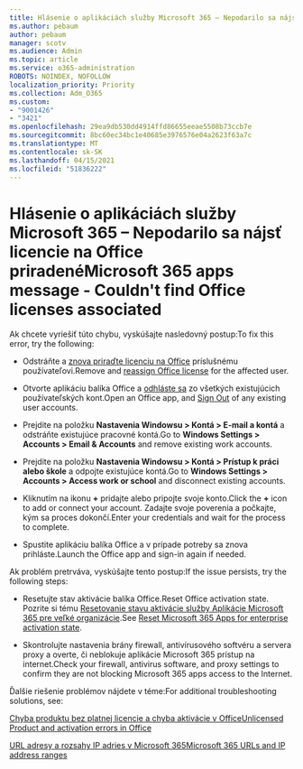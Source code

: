 ```yaml
---
title: Hlásenie o aplikáciách služby Microsoft 365 – Nepodarilo sa nájsť licencie na Office priradené
ms.author: pebaum
author: pebaum
manager: scotv
ms.audience: Admin
ms.topic: article
ms.service: o365-administration
ROBOTS: NOINDEX, NOFOLLOW
localization_priority: Priority
ms.collection: Adm_O365
ms.custom:
- "9001426"
- "3421"
ms.openlocfilehash: 29ea9db530dd4914ffd86655eeae5508b73ccb7e
ms.sourcegitcommit: 8bc60ec34bc1e40685e3976576e04a2623f63a7c
ms.translationtype: MT
ms.contentlocale: sk-SK
ms.lasthandoff: 04/15/2021
ms.locfileid: "51836222"
---
```

# <a name="microsoft-365-apps-message---couldnt-find-office-licenses-associated"></a><span data-ttu-id="e39f2-102">Hlásenie o aplikáciách služby Microsoft 365 – Nepodarilo sa nájsť licencie na Office priradené</span><span class="sxs-lookup"><span data-stu-id="e39f2-102">Microsoft 365 apps message - Couldn't find Office licenses associated</span></span>

<span data-ttu-id="e39f2-103">Ak chcete vyriešiť túto chybu, vyskúšajte nasledovný postup:</span><span class="sxs-lookup"><span data-stu-id="e39f2-103">To fix this error, try the following:</span></span>

- <span data-ttu-id="e39f2-104">Odstráňte a [znova priraďte licenciu na Office](https://docs.microsoft.com/microsoft-365/admin/manage/assign-licenses-to-users) príslušnému používateľovi.</span><span class="sxs-lookup"><span data-stu-id="e39f2-104">Remove and [reassign Office license](https://docs.microsoft.com/microsoft-365/admin/manage/assign-licenses-to-users) for the affected user.</span></span>

- <span data-ttu-id="e39f2-105">Otvorte aplikáciu balíka Office a [odhláste sa](https://support.office.com/article/sign-out-of-office-5a20dc11-47e9-4b6f-945d-478cb6d92071) zo všetkých existujúcich používateľských kont.</span><span class="sxs-lookup"><span data-stu-id="e39f2-105">Open an Office app, and [Sign Out](https://support.office.com/article/sign-out-of-office-5a20dc11-47e9-4b6f-945d-478cb6d92071) of any existing user accounts.</span></span>

- <span data-ttu-id="e39f2-106">Prejdite na položku **Nastavenia Windowsu > Kontá > E-mail a kontá** a odstráňte existujúce pracovné kontá.</span><span class="sxs-lookup"><span data-stu-id="e39f2-106">Go to **Windows Settings > Accounts > Email & Accounts** and remove existing work accounts.</span></span>

- <span data-ttu-id="e39f2-107">Prejdite na položku **Nastavenia Windowsu > Kontá > Prístup k práci alebo škole** a odpojte existujúce kontá.</span><span class="sxs-lookup"><span data-stu-id="e39f2-107">Go to **Windows Settings > Accounts > Access work or school** and disconnect existing accounts.</span></span>

- <span data-ttu-id="e39f2-108">Kliknutím na ikonu **+** pridajte alebo pripojte svoje konto.</span><span class="sxs-lookup"><span data-stu-id="e39f2-108">Click the **+** icon to add or connect your account.</span></span> <span data-ttu-id="e39f2-109">Zadajte svoje poverenia a počkajte, kým sa proces dokončí.</span><span class="sxs-lookup"><span data-stu-id="e39f2-109">Enter your credentials and wait for the process to complete.</span></span>

- <span data-ttu-id="e39f2-110">Spustite aplikáciu balíka Office a v prípade potreby sa znova prihláste.</span><span class="sxs-lookup"><span data-stu-id="e39f2-110">Launch the Office app and sign-in again if needed.</span></span>

<span data-ttu-id="e39f2-111">Ak problém pretrváva, vyskúšajte tento postup:</span><span class="sxs-lookup"><span data-stu-id="e39f2-111">If the issue persists, try the following steps:</span></span>

- <span data-ttu-id="e39f2-112">Resetujte stav aktivácie balíka Office.</span><span class="sxs-lookup"><span data-stu-id="e39f2-112">Reset Office activation state.</span></span> <span data-ttu-id="e39f2-113">Pozrite si tému [Resetovanie stavu aktivácie služby Aplikácie Microsoft 365 pre veľké organizácie](https://docs.microsoft.com/office365/troubleshoot/activation/reset-office-365-proplus-activation-state).</span><span class="sxs-lookup"><span data-stu-id="e39f2-113">See [Reset Microsoft 365 Apps for enterprise activation state](https://docs.microsoft.com/office365/troubleshoot/activation/reset-office-365-proplus-activation-state).</span></span>

- <span data-ttu-id="e39f2-114">Skontrolujte nastavenia brány firewall, antivírusového softvéru a servera proxy a overte, či neblokuje aplikácie Microsoft 365 prístup na internet.</span><span class="sxs-lookup"><span data-stu-id="e39f2-114">Check your firewall, antivirus software, and proxy settings to confirm they are not blocking Microsoft 365 apps access to the Internet.</span></span> 

<span data-ttu-id="e39f2-115">Ďalšie riešenie problémov nájdete v téme:</span><span class="sxs-lookup"><span data-stu-id="e39f2-115">For additional troubleshooting solutions, see:</span></span>

[<span data-ttu-id="e39f2-116">Chyba produktu bez platnej licencie a chyba aktivácie v Office</span><span class="sxs-lookup"><span data-stu-id="e39f2-116">Unlicensed Product and activation errors in Office</span></span>](https://support.office.com/Article/0d23d3c0-c19c-4b2f-9845-5344fedc4380?wt.mc_id=Alchemy_ClientDIA)

[<span data-ttu-id="e39f2-117">URL adresy a rozsahy IP adries v Microsoft 365</span><span class="sxs-lookup"><span data-stu-id="e39f2-117">Microsoft 365 URLs and IP address ranges</span></span>](https://docs.microsoft.com/office365/enterprise/urls-and-ip-address-ranges)

